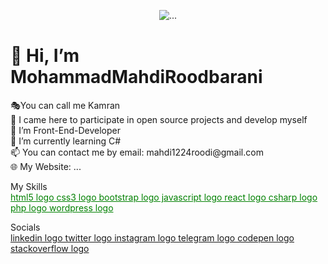 <p align="center">
 <img src="https://bahalmag.ir/wp-content/uploads/2020/02/photo-1550645612-83f5d594b671-768x512.jpg" alt="...">
</p>
<h1>👋 Hi, I’m MohammadMahdiRoodbarani</h1>
🎭You can call me Kamran<br>
🎯 I came here to participate in open source projects and develop myself<br>
👀 I’m Front-End-Developer<br>
🌱 I’m currently learning C#<br>
📫 You can contact me by email: mahdi1224roodi@gmail.com<br>
🌐 My Website: ...<br>

My Skills<br>
<a href="#" style="color:green;">html5 logo css3 logo bootstrap logo javascript logo react logo csharp logo php logo wordpress logo</a><br>

Socials <br>
<a href="#">linkedin logo twitter logo instagram logo telegram logo codepen logo stackoverflow logo</a>
